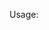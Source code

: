Usage:

<link href="https://cdn.jsdelivr.net/gh/khaleed-dev/bootstrap-5-isolated/bootstrap-5.0.1-iso.css" rel="stylesheet">
